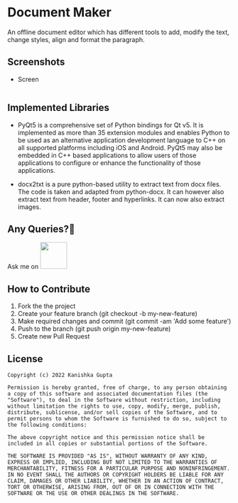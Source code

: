 
# Document Maker
 An offline document editor which has different tools to add, modify the text, change styles, align and format the paragraph.

## Screenshots
* Screen
<img src="" >


## Implemented Libraries
  
 * PyQt5 is a comprehensive set of Python bindings for Qt v5. It is implemented as more than 35 extension modules and enables Python to be used as an alternative application development language to C++ on all supported platforms including iOS and Android. PyQt5 may also be embedded in C++ based applications to allow users of those applications to configure or enhance the functionality of those applications.
 
 * docx2txt is a pure python-based utility to extract text from docx files. The code is taken and adapted from python-docx. It can however also extract text from header, footer and hyperlinks. It can now also extract images.


## Any Queries?🤔
 
 Ask me on 
<a href="https://www.linkedin.com/in/thekanishkagupta/"><img src="https://user-images.githubusercontent.com/35039342/55471530-94b34280-5627-11e9-8c0e-6fe86a8406d6.png" width="60"></a>


## How to Contribute
1. Fork the the project
2. Create your feature branch (git checkout -b my-new-feature)
3. Make required changes and commit (git commit -am 'Add some feature')
4. Push to the branch (git push origin my-new-feature)
5. Create new Pull Request


## License

    Copyright (c) 2022 Kanishka Gupta
    
    Permission is hereby granted, free of charge, to any person obtaining a copy of this software and associated documentation files (the "Software"), to deal in the Software without restriction, including without limitation the rights to use, copy, modify, merge, publish, distribute, sublicense, and/or sell copies of the Software, and to permit persons to whom the Software is furnished to do so, subject to the following conditions:
    
    The above copyright notice and this permission notice shall be included in all copies or substantial portions of the Software.
    
    THE SOFTWARE IS PROVIDED "AS IS", WITHOUT WARRANTY OF ANY KIND, EXPRESS OR IMPLIED, INCLUDING BUT NOT LIMITED TO THE WARRANTIES OF MERCHANTABILITY, FITNESS FOR A PARTICULAR PURPOSE AND NONINFRINGEMENT. IN NO EVENT SHALL THE AUTHORS OR COPYRIGHT HOLDERS BE LIABLE FOR ANY CLAIM, DAMAGES OR OTHER LIABILITY, WHETHER IN AN ACTION OF CONTRACT, TORT OR OTHERWISE, ARISING FROM, OUT OF OR IN CONNECTION WITH THE SOFTWARE OR THE USE OR OTHER DEALINGS IN THE SOFTWARE.
